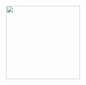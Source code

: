 <p align="center" width="300">
    <img align="center" width="200" src="https://avatars.githubusercontent.com/u/98628083?s=200&v=4" />
 </p>
